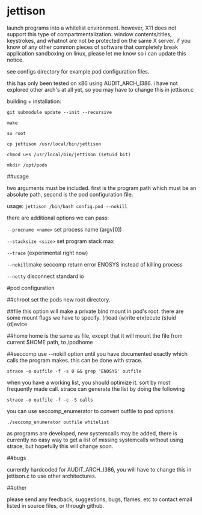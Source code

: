 # jettison
launch programs into a whitelist environment. however, X11 does not support
this type of compartmentalization. window contents/titles, keystrokes,
and whatnot are not be protected on the same X server. if you know of any
other common pieces of software that completely break application sandboxing
on linux, please let me know so i can update this notice.

see configs directory for example pod configuration files.

this has only been tested on x86 using AUDIT_ARCH_I386. i have not explored
other arch's at all yet, so you may have to change this in jettison.c

building + installation:
```
git submodule update --init --recursive

make

su root

cp jettison /usr/local/bin/jettison

chmod u+s /usr/local/bin/jettison (setuid bit)

mkdir /opt/pods
```

##usage

two arguments must be included. first is the program path which must be
an absolute path,  second is the pod configuration file.

usage:
`jettison /bin/bash config.pod --nokill`

there are additional options we can pass:

`--procname <name>`    set process name (argv[0])

`--stacksize <size>`    set program stack max

`--trace`      (experimental right now)

`--nokill`make seccomp return error ENOSYS instead of killing process

`--notty` disconnect standard io


#pod configuration

##chroot
set the pods new root directory.

##file
this option will make a private bind mount in pod's root.
there are some mount flags we have to specify.
(r)ead (w)rite e(x)ecute (s)uid (d)evice

##home
home is the same as file, except that it will mount the file from current
$HOME path, to <podroot>/podhome

##seccomp
use --nokill option until you have documented exactly which calls the
program makes.  this can be done with strace.

`strace -o outfile -f -s 0 && grep 'ENOSYS' outfile`

when you have a working list, you should optimize it. sort by most
frequently made call. strace can generate the list by doing the following

`strace -o outfile -f -c -S calls`

you can use seccomp_enumerator to convert outfile to pod options.

`./seccomp_enumerator outfile whitelist`

as programs are developed, new systemcalls may be added, there is currently
no easy way to get a list of missing systemcalls without using strace, but
hopefully this will change soon.

##bugs

currently hardcoded for AUDIT_ARCH_I386, you will have to change
this in jettison.c to use other architectures.

##other

please send any feedback, suggestions, bugs, flames, etc
to contact email listed in source files, or through github.
